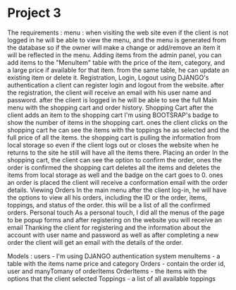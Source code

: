 # Project 3

The requirements  : 
menu : 
when visiting the web site even if the client is not logged in he will be able to view the menu, and the menu is generated from the database so if the owner will make a change or add/remove an item it will be reflected in the menu.
Adding items 
from the admin panel, you can add items to the "MenuItem" table with the price of the item, category, and a large price if available for that item. from the same table, he can update an existing item or delete it.
Registration, Login, Logout 
using DJANGO's authentication a client can register login and logout from the website. after the registration, the client will receive an email with his user name and password. after the client is logged in he will be able to see the full Main menu with the shopping cart and order history.
Shopping Cart
after the client adds an item to the shopping cart I'm using BOOTSRAP's badge to show the number of items in the shopping cart. ones the client clicks on the shopping cart he can see the items with the toppings he as selected and the full price of all the items. the shopping cart is pulling the information from local storage so even if the client logs out or closes the website when he returns to the site he still will have all the items there.
Placing an order 
In the shopping cart, the client can see the option to confirm the order, ones the order is confirmed the shopping cart deletes all the items and deletes the items from local storage as well and the badge on the cart goes to 0. ones an order is placed the client will receive a conformation email with the order details.
Viewing Orders 
In the main menu after the client log-in, he will have the options to view all his orders, including the ID or the order, items, toppings, and status of the order. this will be a list of all the confirmed orders.
Personal touch 
As a personal touch, I did all the menus of the page to be popup forms and after registering on the website you will receive an email Thanking the client for registering and the information about the account with user name and password as well as after completing a new order the client will get an email with the details of the order.

Models : 
users - I'm using DJANGO authentication system 
menuItems - a table with the items name price and category
Orders - contain the order id, user and manyTomany of orderItems
OrderItems - the items with the options that the client selected
Toppings - a list of all available toppings 

